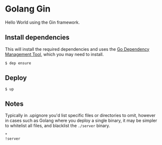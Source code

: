 
# Golang Gin

Hello World using the Gin framework.

## Install dependencies

This will install the required dependencies and uses the [Go Dependency Management Tool](https://github.com/golang/dep),
which you may need to install.

```
$ dep ensure
```

## Deploy

```
$ up
```

## Notes

Typically in .upignore you'd list specific files or directories to omit, however in cases such as Golang where you deploy a single binary, it may be simpler to whitelist all files, and blacklist the `./server` binary.

```
*
!server
```
